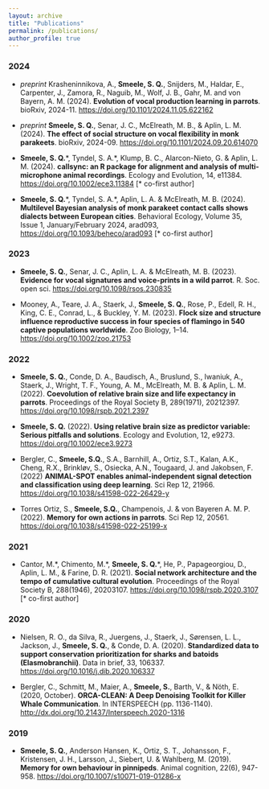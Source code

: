 ```yaml
---
layout: archive
title: "Publications"
permalink: /publications/
author_profile: true
---
```


<script type='text/javascript' src='https://d1bxh8uas1mnw7.cloudfront.net/assets/embed.js'></script>

### 2024

- *preprint* Krasheninnikova, A., **Smeele, S. Q.**, Snijders, M., Haldar, E., Carpenter, J., Zamora, R., Naguib, M., Wolf, J. B., Gahr, M. and von Bayern, A. M. (2024). **Evolution of vocal production learning in parrots**. bioRxiv, 2024-11. <https://doi.org/10.1101/2024.11.05.622162>
  <div class='altmetric-embed' data-doi='10.1101/2024.11.05.622162'></div>

- *preprint* **Smeele, S. Q.**, Senar, J. C., McElreath, M. B., & Aplin, L. M. (2024). **The effect of social structure on vocal flexibility in monk parakeets**. bioRxiv, 2024-09. <https://doi.org/10.1101/2024.09.20.614070>
    <div class='altmetric-embed' data-doi='10.1101/2024.09.20.614070'></div>

- **Smeele, S. Q.**\*, Tyndel, S. A.\*, Klump, B. C., Alarcon-Nieto, G. & Aplin, L. M. (2024). **callsync: an R package for alignment and analysis of multi-microphone animal recordings**. Ecology and Evolution, 14, e11384. <https://doi.org/10.1002/ece3.11384> [\* co-first author]
  <div class='altmetric-embed' data-doi='10.1002/ece3.11384'></div>

- **Smeele, S. Q.**\*, Tyndel, S. A.\*, Aplin, L. A. & McElreath, M. B. (2024). **Multilevel Bayesian analysis of monk parakeet contact calls shows dialects between European cities**. Behavioral Ecology, Volume 35, Issue 1, January/February 2024, arad093, <https://doi.org/10.1093/beheco/arad093> [\* co-first author]
  <div class='altmetric-embed' data-doi='10.1093/beheco/arad093'></div>

### 2023

- **Smeele, S. Q.**, Senar, J. C., Aplin, L. A. & McElreath, M. B. (2023). **Evidence for vocal signatures and voice-prints in a wild parrot**. R. Soc. open sci. <https://doi.org/10.1098/rsos.230835>
  <div class='altmetric-embed' data-doi='10.1098/rsos.230835'></div>
  
- Mooney, A., Teare, J. A., Staerk, J., **Smeele, S. Q.**, Rose, P., Edell, R. H., King, C. E., Conrad, L., & Buckley, Y. M. (2023). **Flock size and structure influence reproductive success in four species of flamingo in 540 captive populations worldwide**. Zoo Biology, 1–14. <https://doi.org/10.1002/zoo.21753>
  <div class='altmetric-embed' data-doi='10.1002/zoo.21753'></div>

### 2022

- **Smeele, S. Q.**, Conde, D. A., Baudisch, A., Bruslund, S., Iwaniuk, A., Staerk, J., Wright, T. F., Young, A. M., McElreath, M. B. & Aplin, L. M. (2022). **Coevolution of relative brain size and life expectancy in parrots**. Proceedings of the Royal Society B, 289(1971), 20212397. <https://doi.org/10.1098/rspb.2021.2397> 
  <div class='altmetric-embed' data-doi='10.1098/rspb.2021.2397'></div>
  
- **Smeele, S. Q.** (2022). **Using relative brain size as predictor variable: Serious pitfalls and solutions**. Ecology and Evolution, 12, e9273. <https://doi.org/10.1002/ece3.9273> 
  <div class='altmetric-embed' data-doi='10.1002/ece3.9273'></div>
  
- Bergler, C., **Smeele, S.Q.**, S.A., Barnhill, A., Ortiz, S.T., Kalan, A.K., Cheng, R.X., Brinkløv, S., Osiecka, A.N., Tougaard, J. and Jakobsen, F. (2022) **ANIMAL-SPOT enables animal-independent signal detection and classification using deep learning**. Sci Rep 12, 21966. <https://doi.org/10.1038/s41598-022-26429-y>
  <div class='altmetric-embed' data-doi='10.1038/s41598-022-26429-y'></div>
  
- Torres Ortiz, S., **Smeele, S.Q.**, Champenois, J. & von Bayeren A. M. P. (2022). **Memory for own actions in parrots**. Sci Rep 12, 20561. <https://doi.org/10.1038/s41598-022-25199-x>
  <div class='altmetric-embed' data-doi='10.1038/s41598-022-25199-x'></div>

### 2021

- Cantor, M.\*, Chimento, M.\*, **Smeele, S. Q.**\*, He, P., Papageorgiou, D., Aplin, L. M., & Farine, D. R. (2021). **Social network architecture and the tempo of cumulative cultural evolution**. Proceedings of the Royal Society B, 288(1946), 20203107. <https://doi.org/10.1098/rspb.2020.3107> [\* co-first author] 
  <div class='altmetric-embed' data-doi='10.1098/rspb.2020.3107'></div>
  
### 2020

- Nielsen, R. O., da Silva, R., Juergens, J., Staerk, J., Sørensen, L. L., Jackson, J., **Smeele, S. Q.**, & Conde, D. A. (2020). **Standardized data to support conservation prioritization for sharks and batoids (Elasmobranchii)**. Data in brief, 33, 106337. <https://doi.org/10.1016/j.dib.2020.106337> 
  <div class='altmetric-embed' data-doi='10.1016/j.dib.2020.106337'></div>

- Bergler, C., Schmitt, M., Maier, A., **Smeele, S.**, Barth, V., & Nöth, E. (2020, October). **ORCA-CLEAN: A Deep Denoising Toolkit for Killer Whale Communication**. In INTERSPEECH (pp. 1136-1140). <http://dx.doi.org/10.21437/Interspeech.2020-1316> 
    <div class='altmetric-embed' data-doi='10.21437/Interspeech.2020-1316'></div>

### 2019

- **Smeele, S. Q.**, Anderson Hansen, K., Ortiz, S. T., Johansson, F., Kristensen, J. H., Larsson, J., Siebert, U. & Wahlberg, M. (2019). **Memory for own behaviour in pinnipeds**. Animal cognition, 22(6), 947-958. <https://doi.org/10.1007/s10071-019-01286-x> 
  <div class='altmetric-embed' data-doi='10.1007/s10071-019-01286-x'></div>
